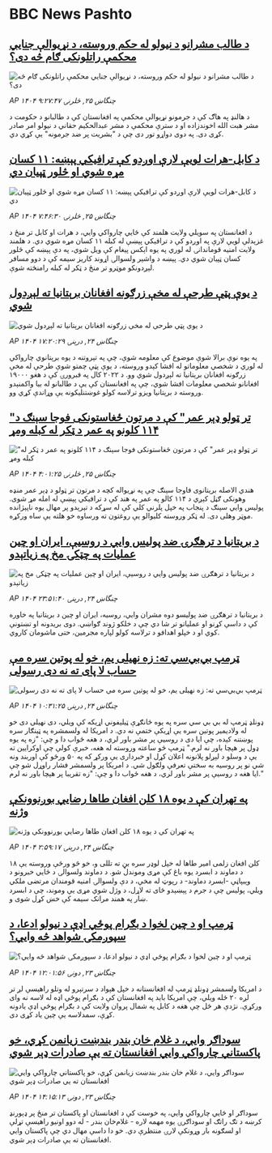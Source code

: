 # BBC News Pashto## [د طالب مشرانو د نیولو له حکم وروسته، د نړیوالې جنایي محکمې راتلونکی ګام څه دی؟](https://www.bbc.com/pashto/articles/c4gdj08ry5jo?at_campaign=githubrss)![د طالب مشرانو د نیولو له حکم وروسته، د نړیوالې جنایي محکمې راتلونکی ګام څه دی؟](https://ichef.bbci.co.uk/ace/ws/240/cpsprodpb/4858/live/6fca2e40-5d85-11f0-a6b8-21ace6496903.jpg)_AP ۱۴۰۴ چنگاښ ۲۵, څلرنۍ ۹:۲۷:۴۷_د هالنډ په هاګ کې د جرمونو نړیوالې محکمې په افغانستان کې د طالبانو د حکومت د مشر هبت الله اخوندزاده او د سترې محکمې د مشر عبدالحکیم حقاني د نیولو امر صادر کړی دی.
 په دوی دواړو تور دی چې د "بشریت پر ضد جرمونه" یې کړي دي.## [د کابل-هرات لویې لارې اوږدو کې ترافیکي پېښه: ۱۱ کسان مړه شوي او څلور ټپیان دي](https://www.bbc.com/pashto/articles/c1ljyjrv568o?at_campaign=githubrss)![د کابل-هرات لویې لارې اوږدو کې ترافیکي پېښه: ۱۱ کسان مړه شوي او څلور ټپیان دي](https://ichef.bbci.co.uk/ace/ws/240/cpsprodpb/6fa6/live/fd09c090-6217-11f0-b5c5-012c5796682d.jpg)_AP ۱۴۰۴ چنگاښ ۲۵, څلرنۍ ۷:۴۶:۳۰_د افغانستان په سویلي ولایت هلمند کې ځايي چارواکي وايي، د هرات او کابل تر منځ د غزېدلې لویې لارې په اوږدو کې د ترافیکي پېښې له کبله ۱۱ کسان مړه شوي دي.
د هلمند ولایت امنیه قوماندانۍ له لوري په یوه اېکس پیغام کې ویل شوي، په دې پېښه کې څلور کسان ټپیان شوي دي.
پېښه د واشېر ولسوالۍ اړوند کاریز سیمه کې د دوو مسافر لېږدونکو موټرو تر منځ د ټکر له کبله رامنځته شوې.## [د یوې پټې طرحې له مخې زرګونه افغانان برېتانیا ته لېږدول شوي](https://www.bbc.com/pashto/articles/c78nq886jewo?at_campaign=githubrss)![د یوې پټې طرحې له مخې زرګونه افغانان برېتانیا ته لېږدول شوي](https://ichef.bbci.co.uk/ace/ws/240/cpsprodpb/a943/live/15021ad0-619b-11f0-b5c5-012c5796682d.png)_AP ۱۴۰۴ چنگاښ ۲۴, درېنۍ ۱۷:۲۰:۲۹_په یوه نوې برالا شوې موضوع کې معلومه شوې، چې په تېروتنه  د یوه برېتانوي چارواکي له لوري د شخصي معلوماتو له افشا کېدو وروسته، د یوې پټې چمتو شوې طرحې له مخې زرګونه افغانان برېتانیا ته لېږدول شوي وو. 
 د ۲۰۲۲ کال په فبرورۍ کې د هغو ۱۹۰۰۰ افغانانو شخصي معلومات افشا شوي، چې په افغانستان کې یې د طالبانو له بیا واکمنېدو وروسته د برېتانیا ویزو ترلاسه کولو غوښتنلیکونه یې وړاندې کړي وو.## ["تر ټولو ډېر عمر" کې د مرتون ځغاستونکی فوجا سېنګ د ۱۱۴ کلونو په عمر د ټکر له کبله ومړ](https://www.bbc.com/pashto/articles/c98j2g935vvo?at_campaign=githubrss)!["تر ټولو ډېر عمر" کې د مرتون ځغاستونکی فوجا سېنګ د ۱۱۴ کلونو په عمر د ټکر له کبله ومړ](https://ichef.bbci.co.uk/ace/ws/240/cpsprodpb/d0dd/live/3f9654a0-6150-11f0-a8bf-11b964825fda.jpg)_AP ۱۴۰۴ چنگاښ ۲۵, څلرنۍ ۴:۰۱:۲۵_هندي الاصله بريتانوی فاوجا سېنګ چې په نړيواله کچه د مرتون تر ټولو د ډېر عمر منډه وهونکی ګڼل کېږي د ۱۱۴ کالو په عمر په هند کې د ترافيکي پېښې له امله مړ شوی. پوليس وايي سېنګ د پنجاب په خپل پلرني کلي کې له سړکه د تېرېدو پر مهال يوه ناپېژانده موټر وهلی دی. له ټکر وروسته کليوالو يې روغتون ته ورساوه خو هلته يې ساه ورکړه.## [د بريتانيا د ترهګرۍ ضد پولیس وايي د روسیې، ایران او چین عملیات په چټکۍ مخ په زیاتېدو](https://www.bbc.com/pashto/articles/c8732d0p935o?at_campaign=githubrss)![د بريتانيا د ترهګرۍ ضد پولیس وايي د روسیې، ایران او چین عملیات په چټکۍ مخ په زیاتېدو](https://ichef.bbci.co.uk/ace/ws/240/cpsprodpb/7695/live/4e8d8070-61d5-11f0-a40e-a1af2950b220.jpg)_AP ۱۴۰۴ چنگاښ ۲۴, درېنۍ ۲۳:۵۱:۴۰_د بریتانیا د ترهګرۍ ضد پولیسو دوه مشران وايي، روسیه، ایران او چین د بریتانیا په خاوره کې د داسې کړنو او عملیاتو تر شا دي چې د خلکو ژوند ګواښي. دوی بریدونه او تښتونې کوي او د خپلو اهدافو د ترلاسه کولو لپاره مجرمین، حتی ماشومان کاروي.## [ټرمپ‌ بي‌بي‌سي ته:‌ زه نهیلی یم، خو له پوتین سره مې حساب لا پای ته نه دی رسولی](https://www.bbc.com/pashto/articles/cz6g2vg65dno?at_campaign=githubrss)![ټرمپ‌ بي‌بي‌سي ته:‌ زه نهیلی یم، خو له پوتین سره مې حساب لا پای ته نه دی رسولی](https://ichef.bbci.co.uk/ace/ws/240/cpsprodpb/384e/live/8cda5d40-6134-11f0-a40e-a1af2950b220.jpg)_AP ۱۴۰۴ چنگاښ ۲۴, درېنۍ ۱۰:۳۱:۲۵_ډونلډ ټرمپ له بي بي سي سره په یوه ځانګړې ټیلیفوني اړیکه کې ویلي، دی نهیلی دی خو له ولادیمیر پوتین سره یې اړیکې ختمې نه دي.
د امریکا له ولسمشره په ټینګار سره پوښتنه کېده، چې ایا دی د روسیې پر مشر باور لري، د هغه ځواب دا و چې: "زه په یوه ډول پر هېچا باور نه لرم."
ټرمپ څو ساعته وروسته له هغه، خبرې کولې چې اوکرایین ته یې د وسلو د لېږلو پلانونه اعلان کړل او خبرداری یې ورکړ که په ۵۰ ورځو کې اوربند ونه شي نو پر روسیه به سختې تعرفې ولګول شي.
د امریکا پر ولسمشر فشار راوړل شو چې ایا هغه د روسیې پر مشر باور لري، د هغه ځواب دا و چې: "زه تقریبا پر هېچا باور نه لرم."## [په تهران کې د یوه ۱۸ کلن افغان طاها رضايي بوږنوونکې وژنه](https://www.bbc.com/pashto/articles/cwyk2k4d192o?at_campaign=githubrss)![په تهران کې د یوه ۱۸ کلن افغان طاها رضايي بوږنوونکې وژنه](https://ichef.bbci.co.uk/ace/ws/240/cpsprodpb/40fb/live/29d495b0-60aa-11f0-ba44-5934558aeaa1.jpg)_AP ۱۴۰۴ چنگاښ ۲۴, درېنۍ ۲:۵۹:۱۷_۱۸ کلن افغان زلمی امیر طاها له خپل لوډر سره بڼ ته تللی و، خو څو ورځې وروسته یې د دماوند د ابسرد یوه باغ کې مړی وموندل شو. د دماوند ولسوالۍ د ځايي خبرونو د وېبپاڼې -ابسرد دماوند- د رپوټ له مخې، د دې ولسوالۍ امنیه قومندان مرتضی ملکي ویلي، پولیس چې د جرم د پېښېدو ځای ته لاړل، د وژل شوي مړی یې وموند، چې د ابسرد ښار په همند مرانک سیمه کې خښ کړل شوی و.## [ټرمپ او د چین لخوا د بګرام پوځي اډې د نیولو ادعا،       د سپوږمکۍ شواهد څه وايي؟](https://www.bbc.com/pashto/articles/cgeq880vg3po?at_campaign=githubrss)![ټرمپ او د چین لخوا د بګرام پوځي اډې د نیولو ادعا،       د سپوږمکۍ شواهد څه وايي؟](https://ichef.bbci.co.uk/ace/ws/240/cpsprodpb/21c8/live/fa7ab1c0-5e68-11f0-a40e-a1af2950b220.jpg)_AP ۱۴۰۴ چنگاښ ۲۳, دونۍ ۱۲:۰۱:۵۶_د امریکا ولسمشر ډونلډ ټرمپ له افغانستانه د خپل هېواد د سرتېرو له وتلو راهیسې لږ تر لږه ۲۰ ځله ویلي، چې امریکا باید په افغانستان کې د بګرام پوځي اډه له لاسه نه وای ورکړې.
نژدې هر ځل چې هغه د کابل په شمال  پروان ولایت کې د بګرام پوځي اډې یادونه کړې، سمدلاسه یې چین یاد کړی دی.## [ سوداګر وايي، د غلام خان بندر بندښت زیانمن کړي، خو پاکستاني چارواکي وايي افغانستان ته يې صادرات ډېر شوي](https://www.bbc.com/pashto/articles/cwyr2j8gnkno?at_campaign=githubrss)![ سوداګر وايي، د غلام خان بندر بندښت زیانمن کړي، خو پاکستاني چارواکي وايي افغانستان ته يې صادرات ډېر شوي](https://ichef.bbci.co.uk/ace/ws/240/cpsprodpb/94c7/live/5853c8e0-60ad-11f0-a40e-a1af2950b220.jpg)_AP ۱۴۰۴ چنگاښ ۲۳, دونۍ ۱۴:۱۵:۱۳_سوداګر او ځايي چارواکي وايي، په خوست کې د افغانستان او پاکستان تر منځ پر ډېورنډ کرښه د تګ راتګ او سوداګرۍ یوه مهمه لاره - غلام‌خان بندر - له دوو اونیو راهیسې تړلې او لسګونه بار وړونکې لارۍ منتظرې دي. خو دا داسې مهال دي چې پاکستان وايي افغانستان ته يې صادرات ډېر شوي.